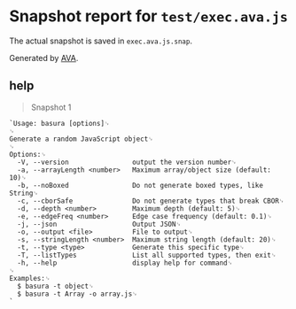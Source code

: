 # Snapshot report for `test/exec.ava.js`

The actual snapshot is saved in `exec.ava.js.snap`.

Generated by [AVA](https://avajs.dev).

## help

> Snapshot 1

    `Usage: basura [options]␊
    ␊
    Generate a random JavaScript object␊
    ␊
    Options:␊
      -V, --version                output the version number␊
      -a, --arrayLength <number>   Maximum array/object size (default: 10)␊
      -b, --noBoxed                Do not generate boxed types, like String␊
      -c, --cborSafe               Do not generate types that break CBOR␊
      -d, --depth <number>         Maximum depth (default: 5)␊
      -e, --edgeFreq <number>      Edge case frequency (default: 0.1)␊
      -j, --json                   Output JSON␊
      -o, --output <file>          File to output␊
      -s, --stringLength <number>  Maximum string length (default: 20)␊
      -t, --type <type>            Generate this specific type␊
      -T, --listTypes              List all supported types, then exit␊
      -h, --help                   display help for command␊
    ␊
    Examples:␊
      $ basura -t object␊
      $ basura -t Array -o array.js␊
    `
